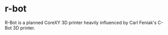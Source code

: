 # r-bot
R-Bot is a planned CoreXY 3D printer heavily influenced by Carl Feniak's C-Bot 3D printer.  
